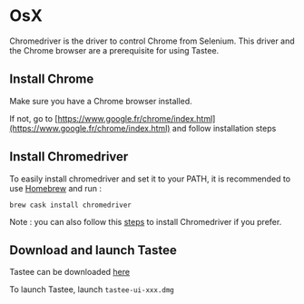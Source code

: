 # OsX

Chromedriver is the driver to control Chrome from Selenium. This driver and the Chrome browser are a prerequisite for using Tastee.


## Install Chrome

Make sure you have a Chrome browser installed.

If not, go to [https://www.google.fr/chrome/index.html](https://www.google.fr/chrome/index.html) and follow installation steps

## Install Chromedriver

To easily install chromedriver and set it to your PATH, it is recommended to use [Homebrew](https://brew.sh) and run : 

`brew cask install chromedriver`

Note : you can also follow this [steps](http://chromedriver.chromium.org/getting-started) to install Chromedriver if you prefer.

## Download and launch Tastee

Tastee can be downloaded [here](https://github.com/tastee/tastee-ui/releases/download/0.9.4/tastee-ui-0.9.4.dmg)

To launch Tastee, launch `tastee-ui-xxx.dmg`


